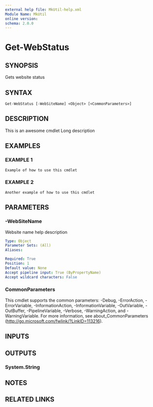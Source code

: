 ```yaml
---
external help file: MkUtil-help.xml
Module Name: MkUtil
online version:
schema: 2.0.0
---
```


# Get-WebStatus

## SYNOPSIS
Gets website status

## SYNTAX

```
Get-WebStatus [-WebSiteName] <Object> [<CommonParameters>]
```

## DESCRIPTION
This is an awesome cmdlet Long description

## EXAMPLES

### EXAMPLE 1
```
Example of how to use this cmdlet
```

### EXAMPLE 2
```
Another example of how to use this cmdlet
```

## PARAMETERS

### -WebSiteName
Website name help description

```yaml
Type: Object
Parameter Sets: (All)
Aliases:

Required: True
Position: 1
Default value: None
Accept pipeline input: True (ByPropertyName)
Accept wildcard characters: False
```

### CommonParameters
This cmdlet supports the common parameters: -Debug, -ErrorAction, -ErrorVariable, -InformationAction, -InformationVariable, -OutVariable, -OutBuffer, -PipelineVariable, -Verbose, -WarningAction, and -WarningVariable.
For more information, see about_CommonParameters (http://go.microsoft.com/fwlink/?LinkID=113216).

## INPUTS

## OUTPUTS

### System.String

## NOTES

## RELATED LINKS
